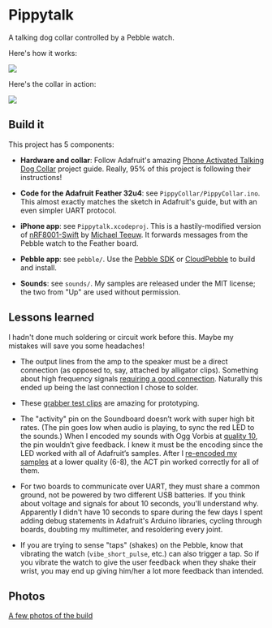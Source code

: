# Pippytalk

A talking dog collar controlled by a Pebble watch.

Here's how it works:

[![](http://img.youtube.com/vi/r97SWx9W0MY/mqdefault.jpg)](https://youtu.be/r97SWx9W0MY)

Here's the collar in action:

[![](http://img.youtube.com/vi/PqoeVxEmAFg/mqdefault.jpg)](https://youtu.be/PqoeVxEmAFg)

## Build it

This project has 5 components:

* **Hardware and collar**: Follow Adafruit's amazing [Phone Activated Talking Dog Collar](https://learn.adafruit.com/phone-activated-talking-dog-collar/overview) project guide. Really, 95% of this project is following their instructions!

* **Code for the Adafruit Feather 32u4**: see `PippyCollar/PippyCollar.ino`. This almost exactly matches the sketch in Adafruit's guide, but with an even simpler UART protocol.

* **iPhone app**: see `Pippytalk.xcodeproj`. This is a hastily-modified version of [nRF8001-Swift](https://github.com/MichMich/nRF8001-Swift) by [Michael Teeuw](https://github.com/MichMich/nRF8001-Swift). It forwards messages from the Pebble watch to the Feather board.

* **Pebble app**: see `pebble/`. Use the [Pebble SDK](https://developer.pebble.com/sdk/) or [CloudPebble](https://cloudpebble.net/) to build and install.

* **Sounds**: see `sounds/`. My samples are released under the MIT license; the two from "Up" are used without permission.

## Lessons learned

I hadn't done much soldering or circuit work before this. Maybe my mistakes will save you some headaches!

* The output lines from the amp to the speaker must be a direct connection (as opposed to, say, attached by alligator clips). Something about high frequency signals [requiring a good connection](https://forums.adafruit.com/viewtopic.php?f=19&t=73428). Naturally this ended up being the last connection I chose to solder.

* These [grabber test clips](https://www.aliexpress.com/item/KSOL-12X-SMD-IC-6-Colors-Test-Hook-Clip-Grabbers-Test-Probe/32741602633.html) are amazing for prototyping.

* The "activity" pin on the Soundboard doesn’t work with super high bit rates. (The pin goes low when audio is playing, to sync the red LED to the sounds.) When I encoded my sounds with Ogg Vorbis at [quality 10](http://wiki.audacityteam.org/wiki/OGG#Encoding_and_quality_settings), the pin wouldn’t give feedback. I knew it must be the encoding since the LED worked with all of Adafruit’s samples. After I [re-encoded my samples](http://apple.stackexchange.com/questions/121081/convert-audio-to-ogg-format-via-terminal) at a lower quality (6-8), the ACT pin worked correctly for all of them.

* For two boards to communicate over UART, they must share a common ground, not be powered by two different USB batteries. If you think about voltage and signals for about 10 seconds, you'll understand why. Apparently I didn't have 10 seconds to spare during the few days I spent adding debug statements in Adafruit's Arduino libraries, cycling through boards, doubting my multimeter, and resoldering every joint.

* If you are trying to sense "taps" (shakes) on the Pebble, know that vibrating the watch (`vibe_short_pulse`, etc.) can also trigger a tap. So if you vibrate the watch to give the user feedback when they shake their wrist, you may end up giving him/her a lot more feedback than intended.

## Photos

[A few photos of the build](http://imgur.com/a/V8f1B)

